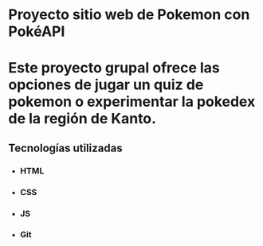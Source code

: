 # Proyecto sitio web de Pokemon con PokéAPI

# Este proyecto grupal ofrece las opciones de jugar un quiz de pokemon o experimentar la pokedex de la región de Kanto.

## Tecnologías utilizadas

- ### HTML
- ### CSS
- ### JS
- ### Git
